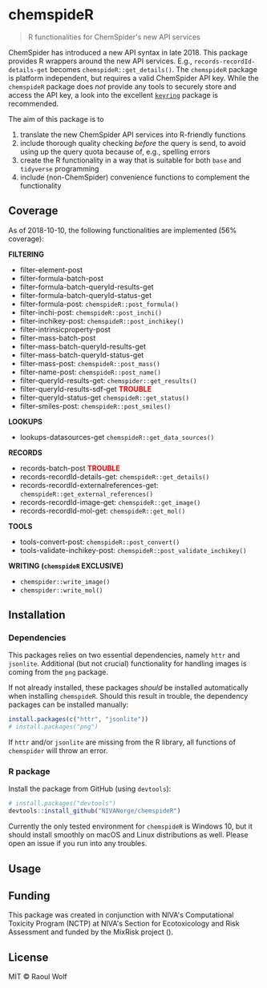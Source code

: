 
<!-- README.md is generated from README.Rmd. Please edit that file -->
chemspideR
==========

> R functionalities for ChemSpider's new API services

ChemSpider has introduced a new API syntax in late 2018. This package provides R wrappers around the new API services. E.g., `records-recordId-details-get` becomes `chemspideR::get_details()`. The `chemspideR` package is platform independent, but requires a valid ChemSpider API key. While the `chemspideR` package does *not* provide any tools to securely store and access the API key, a look into the excellent [`keyring`](https://github.com/r-lib/keyring) package is recommended.

The aim of this package is to

1.  translate the new ChemSpider API services into R-friendly functions
2.  include thorough quality checking *before* the query is send, to avoid using up the query quota because of, e.g., spelling errors
3.  create the R functionality in a way that is suitable for both `base` and `tidyverse` programming
4.  include (non-ChemSpider) convenience functions to complement the functionality

Coverage
--------

As of 2018-10-10, the following functionalities are implemented (56% coverage):

**FILTERING**

-   filter-element-post
-   filter-formula-batch-post
-   filter-formula-batch-queryId-results-get
-   filter-formula-batch-queryId-status-get
-   filter-formula-post: `chemspideR::post_formula()`
-   filter-inchi-post: `chemspideR::post_inchi()`
-   filter-inchikey-post: `chemspideR::post_inchikey()`
-   filter-intrinsicproperty-post
-   filter-mass-batch-post
-   filter-mass-batch-queryId-results-get
-   filter-mass-batch-queryId-status-get
-   filter-mass-post: `chemspideR::post_mass()`
-   filter-name-post: `chemspideR::post_name()`
-   filter-queryId-results-get: `chemspider::get_results()`
-   filter-queryId-results-sdf-get <span style="color:red">**TROUBLE**<span>
-   filter-queryId-status-get `chemspideR::get_status()`
-   filter-smiles-post: `chemspideR::post_smiles()`

**LOOKUPS**

-   lookups-datasources-get `chemspideR::get_data_sources()`

**RECORDS**

-   records-batch-post <span style="color:red">**TROUBLE**<span>
-   records-recordId-details-get: `chemspideR::get_details()`
-   records-recordId-externalreferences-get: `chemspideR::get_external_references()`
-   records-recordId-image-get: `chemspideR::get_image()`
-   records-recordId-mol-get: `chemspideR::get_mol()`

**TOOLS**

-   tools-convert-post: `chemspideR::post_convert()`
-   tools-validate-inchikey-post: `chemspideR::post_validate_inchikey()`

**WRITING (`chemspideR` EXCLUSIVE)**

-   `chemspider::write_image()`
-   `chemspider::write_mol()`

Installation
------------

### Dependencies

This packages relies on two essential dependencies, namely `httr` and `jsonlite`. Additional (but not crucial) functionality for handling images is coming from the `png` package.

If not already installed, these packages *should* be installed automatically when installing `chemspideR`. Should this result in trouble, the dependency packages can be installed manually:

``` r
install.packages(c("httr", "jsonlite"))
# install.packages("png")
```

If `httr` and/or `jsonlite` are missing from the R library, all functions of `chemspider` will throw an error.

### R package

Install the package from GitHub (using `devtools`):

``` r
# install.packages("devtools")
devtools::install_github("NIVANorge/chemspideR")
```

Currently the only tested environment for `chemspideR` is Windows 10, but it should install smoothly on macOS and Linux distributions as well. Please open an issue if you run into any troubles.

Usage
-----

Funding
-------

This package was created in conjunction with NIVA's Computational Toxicity Program (NCTP) at NIVA's Section for Ecotoxicology and Risk Assessment and funded by the MixRisk project ().

License
-------

MIT © Raoul Wolf
